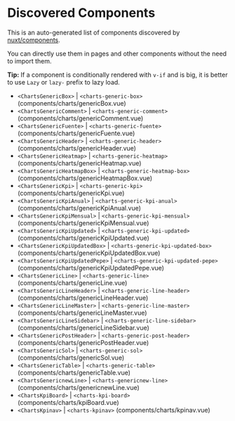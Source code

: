 # Discovered Components

This is an auto-generated list of components discovered by [nuxt/components](https://github.com/nuxt/components).

You can directly use them in pages and other components without the need to import them.

**Tip:** If a component is conditionally rendered with `v-if` and is big, it is better to use `Lazy` or `lazy-` prefix to lazy load.

- `<ChartsGenericBox>` | `<charts-generic-box>` (components/charts/genericBox.vue)
- `<ChartsGenericComment>` | `<charts-generic-comment>` (components/charts/genericComment.vue)
- `<ChartsGenericFuente>` | `<charts-generic-fuente>` (components/charts/genericFuente.vue)
- `<ChartsGenericHeader>` | `<charts-generic-header>` (components/charts/genericHeader.vue)
- `<ChartsGenericHeatmap>` | `<charts-generic-heatmap>` (components/charts/genericHeatmap.vue)
- `<ChartsGenericHeatmapBox>` | `<charts-generic-heatmap-box>` (components/charts/genericHeatmapBox.vue)
- `<ChartsGenericKpi>` | `<charts-generic-kpi>` (components/charts/genericKpi.vue)
- `<ChartsGenericKpiAnual>` | `<charts-generic-kpi-anual>` (components/charts/genericKpiAnual.vue)
- `<ChartsGenericKpiMensual>` | `<charts-generic-kpi-mensual>` (components/charts/genericKpiMensual.vue)
- `<ChartsGenericKpiUpdated>` | `<charts-generic-kpi-updated>` (components/charts/genericKpiUpdated.vue)
- `<ChartsGenericKpiUpdatedBox>` | `<charts-generic-kpi-updated-box>` (components/charts/genericKpiUpdatedBox.vue)
- `<ChartsGenericKpiUpdatedPepe>` | `<charts-generic-kpi-updated-pepe>` (components/charts/genericKpiUpdatedPepe.vue)
- `<ChartsGenericLine>` | `<charts-generic-line>` (components/charts/genericLine.vue)
- `<ChartsGenericLineHeader>` | `<charts-generic-line-header>` (components/charts/genericLineHeader.vue)
- `<ChartsGenericLineMaster>` | `<charts-generic-line-master>` (components/charts/genericLineMaster.vue)
- `<ChartsGenericLineSidebar>` | `<charts-generic-line-sidebar>` (components/charts/genericLineSidebar.vue)
- `<ChartsGenericPostHeader>` | `<charts-generic-post-header>` (components/charts/genericPostHeader.vue)
- `<ChartsGenericSol>` | `<charts-generic-sol>` (components/charts/genericSol.vue)
- `<ChartsGenericTable>` | `<charts-generic-table>` (components/charts/genericTable.vue)
- `<ChartsGenericnewLine>` | `<charts-genericnew-line>` (components/charts/genericnewLine.vue)
- `<ChartsKpiBoard>` | `<charts-kpi-board>` (components/charts/kpiBoard.vue)
- `<ChartsKpinav>` | `<charts-kpinav>` (components/charts/kpinav.vue)

